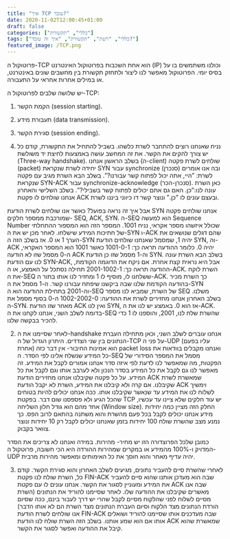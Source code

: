 ```yaml
---
title: "איך TCP עובד?"
date: 2020-11-02T12:00:45+01:00
draft: false
categories: ["כללי", "תקשורת"]
tags: ["כללי", "רשת", "תקשורת", "איך זה עובד?"]
featured_image: /TCP.png
---
```


פרוטוקול ה-TCP הוא אחת השכבות בפרוטוקול האינטרנט (IP) וכולנו משתמשים בו על בסיס יומי. הפרוטוקול מאפשר לנו ליצור ולתחזק תקשורת בין מחשבים שונים באינטרנט, או במילים אחרות אחראי על התעבורה.

יש שלושה שלבים לפרוטוקול ה-TCP:
1. הקמת הקשר (session starting).
2. תעבורת מידע (data transmission).
3. סגירת הקשר (session ending).

1. נניח שאנחנו רוצים להתחבר לשרת כלשהו. בשביל להתחיל את התקשורת, קודם כל יש צורך להקים את הקשר. את זה המחשב עושה באמצעות לחיצת יד משולשת (Three-way handshake). בשלב הראשון אנחנו (ה-client) שולחים לשרת פקטה (packet) יחידה לשרת שנקראת SYN עבור synchronize  (סנכרן) ובה אנו אומרים לשרת: ”היי, אתה יכול לפתוח קשר עבורנו?”. בשלב הבא השרת מגיב עם פקטה שנקראת SYN-ACK עבור synchronize-acknowledge (סנכרן-הכר). כאן השרת עונה לנו:”כן. האם גם אתם יכולים לפתוח קשר בשבילי?”. בשלב השלישי והאחרון אנחנו שולחים לו פקטת ACK ובעצם עונים לו "כן.” ונוצר קשר דו כיווני ביננו לשרת.

אבל איך זה נראה בפועל? כאשר אנו שולחים לשרת הודעת SYN אנחנו שולחים פקטה שמורכבת ממספר חלקים- SEQ, ACK, SYN. ה-SEQ הוא למעשה Sequence Number שכולל איזשהו מספר אקראי, נניח 1001. המספר הזה הוא המספור ההתחלתי של חתיכות המידע שישלחו. לאחר מכן יש את ה-SYN ו-ACK שהם דגלים שנושאים את הערך 1 או 0. אז בשלב הזה ה-SYN יהיה 1, שמסמל שאנחנו שולחים הודעת SYN, וה-ACK יהיה 0. כלומר ההודעה תראה כך:
1001-0-1 כאשר 1001 הוא המספר האקראי, ה-0 מסמל שזו לא הודעה ACK וה-1 מסמל שזו כן הודעת SYN.
בשלב הבא השרת עונה לנו עם הודעת SYN-ACK, אבל היא נראית קצת אחרת. אם ניקח את הדוגמה הקודמת, ההודעה תראה כך:
2001-1002-1
תחילה נסתכל על האמצע, או ה-ACK. השרת לוקח את ה-SEQ ששלחנו לו, מוסיף לו 1 ומחזיר לנו אותו בתור ה-ACK. כך השרת מכיר בהודעה הקודמת שלנו שבה ביקשנו שיפתח עבורנו קשר. ה-1 מסמל את ה-SYN וה-2001 בתחילת ההודעה הוא ה-SEQ של השרת, שמביא לנו מספר SEQ משלנו.
בשלב האחרון אנחנו מחזירים לשרת את ההודעה:
1002-2002-0
ה-0 בסוף מסמל את ה-SYN. מאחר שזו הודעת ACK ואין לנו SYN, אז הוא 0. באמצע יש לנו את ה-ACK. בדומה לשלב השני, אנחנו לקחנו את ה-SEQ שהשרת שלח לנו, 2001, והוספנו לו 1 כדי להכיר בבקשה שלנו.

2. לאחר שסיימנו את ה-handshake אנחנו עוברים לשלב השני, וכאן מתחילה העברת הנתונים בין שני הצדדים. היתרון הגדול של ה-TCP על פני ה-UDP (עליו בפעם אחרת) הוא אמינות החיבור- אין דבר כזה packet loss ואנחנו מקבלים בוודאות את כל המידע שנשלח אלינו לפי הסדר. ה-SEQ מסמל את המספר הסידורי של הפקטות, מה שמאפשר לנו לדעת לפי איזה סדר אנחנו אמורים לקבל את המידע. זה מאפשר לנו גם לקבל את כל המידע בסדר הנכון ולא לערבב אותו וגם לקבל את כל המידע. על כל פקטה שקיבלנו אנחנו מחזירים הודעת ACK שמאשרת לשרת שקיבלנו. אם קרה ולא קיבלנו את המידע, השרת לא יקבל הודעת ACK וימשיך לשלוח לנו את המידע עד שנאשר שקיבלנו אותו. ככה אנחנו יכולים להיות בטוחים שהכל הגיע ולא פספסנו שום דבר.
בפקטת TCP יש עוד חלקים שלא ציינו עד עכשיו, אחד מהם הוא גודל חלון השליחה (Window size). החלק הזה מציין כמה יחידות מידע אנחנו יכולים לקבל בכל פעם מהשרת והוא משתנה בהתאם לרוב הפס. כך נמנע מצב שהשרת שולח 100 יחידות בזמן שאנחנו יכולים לקבל רק 10 יחידות ונוצר צוואר בקבוק.

כמובן שלכל הפרוצדורה הזו יש מחיר- מהירות. במידה ואנחנו לא צריכים את הסדר המדויק ו-100% מהמידע או במקרים שמהירות ההורדה היא הכי חשובה, פרוטקול ה-UDP יהיה עדיף מאחר והוא חוסך את כל האימותים ומאפשר מהירות מרבית.

3. לאחרי שהשרת סיים להעביר נתונים, מגיעים לשלב האחרון והוא סגירת הקשר. קודם כל, השרת שולח לנו פקטת FIN-ACK שבה הוא מעדכן אותנו שהוא סיים להעביר את המידע ומעוניין לסגור את הקשר. אנחנו עונים לו עם פקטת ACK שבה אנו מאשרים שקיבלנו את ההודעה שלו. לאחר שסיימנו להוריד את הנתונים (השרת מסיים לשלוח לפני שהלקוח מסיים לקבל שהרי יש דרך לעבור בינם, ככה שסיום הורדת הנתונים מצד הלקוח וסיום העברת הנתונים מצד השרת הם לא אותו הדבר) אנו שולחים לשרת הודעת FIN-ACK שבה מעדכנים אותו שסיימנו להוריד ושואלים אותו אם הוא שמע אותנו. בשלב הזה השרת שולח לנו הודעת ACK שמאשרת שהוא קיבל את ההודעה ואפשר לסגור את הקשר.
